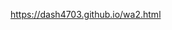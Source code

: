 <!DOCTYPE html>
<html>
<head>
<title> Welcome! </title>

<a href="url">https://dash4703.github.io/wa2.html</a>

</html>

